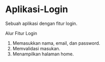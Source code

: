 # Aplikasi-Login
Sebuah aplikasi dengan fitur login.

Alur Fitur Login
1. Memasukkan nama, email, dan password.
2. Memvalidasi masukan.
3. Menampilkan halaman home.
 
